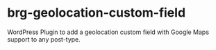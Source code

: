 # brg-geolocation-custom-field
WordPress Plugin to add a geolocation custom field with Google Maps support to any post-type.
